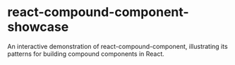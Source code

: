 # react-compound-component-showcase
An interactive demonstration of react-compound-component, illustrating its patterns for building compound components in React.
